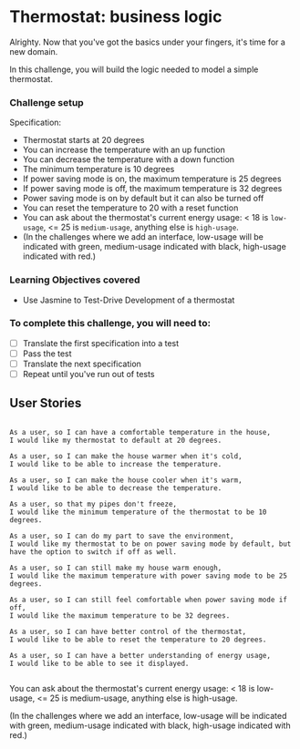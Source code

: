 # Thermostat: business logic

Alrighty. Now that you've got the basics under your fingers, it's time for a new domain.

In this challenge, you will build the logic needed to model a simple thermostat.

### Challenge setup

Specification:

* Thermostat starts at 20 degrees
* You can increase the temperature with an up function
* You can decrease the temperature with a down function
* The minimum temperature is 10 degrees
* If power saving mode is on, the maximum temperature is 25 degrees
* If power saving mode is off, the maximum temperature is 32 degrees
* Power saving mode is on by default but it can also be turned off
* You can reset the temperature to 20 with a reset function
* You can ask about the thermostat's current energy usage: < 18 is `low-usage`, <= 25 is `medium-usage`, anything else is `high-usage`.
* (In the challenges where we add an interface, low-usage will be indicated with green, medium-usage indicated with black, high-usage indicated with red.)

### Learning Objectives covered
* Use Jasmine to Test-Drive Development of a thermostat

### To complete this challenge, you will need to:
- [ ] Translate the first specification into a test
- [ ] Pass the test
- [ ] Translate the next specification
- [ ] Repeat until you've run out of tests

## User Stories

```

As a user, so I can have a comfortable temperature in the house,
I would like my thermostat to default at 20 degrees.

As a user, so I can make the house warmer when it's cold,
I would like to be able to increase the temperature.

As a user, so I can make the house cooler when it's warm,
I would like to be able to decrease the temperature.

As a user, so that my pipes don't freeze,
I would like the minimum temperature of the thermostat to be 10 degrees.

As a user, so I can do my part to save the environment,
I would like my thermostat to be on power saving mode by default, but have the option to switch if off as well.

As a user, so I can still make my house warm enough,
I would like the maximum temperature with power saving mode to be 25 degrees.

As a user, so I can still feel comfortable when power saving mode if off,
I would like the maximum temperature to be 32 degrees.

As a user, so I can have better control of the thermostat,
I would like to be able to reset the temperature to 20 degrees.

As a user, so I can have a better understanding of energy usage,
I would like to be able to see it displayed.


```

You can ask about the thermostat's current energy usage: < 18 is low-usage, <= 25 is medium-usage, anything else is high-usage.

(In the challenges where we add an interface, low-usage will be indicated with green, medium-usage indicated with black, high-usage indicated with red.)
